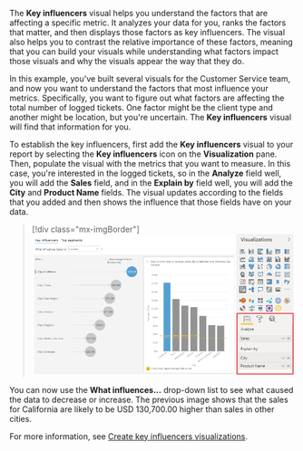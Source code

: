 The **Key influencers** visual helps you understand the factors that are affecting a specific metric. It analyzes your data for you, ranks the factors that matter, and then displays those factors as key influencers. The visual also helps you to contrast the relative importance of these factors, meaning that you can build your visuals while understanding what factors impact those visuals and why the visuals appear the way that they do.

In this example, you've built several visuals for the Customer Service team, and now you want to understand the factors that most influence your metrics. Specifically, you want to figure out what factors are affecting the total number of logged tickets. One factor might be the client type and another might be location, but you're uncertain. The **Key influencers** visual will find that information for you.

To establish the key influencers, first add the **Key influencers** visual to your report by selecting the **Key influencers** icon on the **Visualization** pane. Then, populate the visual with the metrics that you want to measure. In this case, you're interested in the logged tickets, so in the **Analyze** field well, you will add the **Sales** field, and in the **Explain by** field well, you will add the **City** and **Product Name** fields. The visual updates according to the fields that you added and then shows the influence that those fields have on your data.

> [!div class="mx-imgBorder"]
> [![Use key influencers visual](../media/3-use-key-influencers-visual-ssm.png)](../media/3-use-key-influencers-visual-ssm.png#lightbox)

You can now use the **What influences...** drop-down list to see what caused the data to decrease or increase. The previous image shows that the sales for California are likely to be USD 130,700.00 higher than sales in other cities.

For more information, see [Create key influencers visualizations](https://docs.microsoft.com/power-bi/visuals/power-bi-visualization-influencers/?azure-portal=true).
